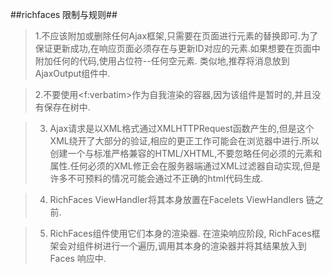 ##richfaces 限制与规则##

> 1.不应该附加或删除任何Ajax框架,只需要在页面进行元素的替换即可.为了保证更新成功,在响应页面必须存在与更新ID对应的元素.如果想要在页面中附加任何的代码,使用占位符--任何空元素. 类似地,推荐将消息放到AjaxOutput组件中.

> 2.不要使用<f:verbatim>作为自我渲染的容器,因为该组件是暂时的,并且没有保存在树中.

> 3. Ajax请求是以XML格式通过XMLHTTPRequest函数产生的,但是这个XML绕开了大部分的验证,相应的更正工作可能会在浏览器中进行.所以创建一个与标准严格兼容的HTML/XHTML,不要忽略任何必须的元素和属性.任何必须的XML修正会在服务器端通过XML过滤器自动实现,但是许多不可预料的情况可能会通过不正确的html代码生成.

> 4. RichFaces ViewHandler将其本身放置在Facelets ViewHandlers 链之前.

> 5. RichFaces组件使用它们本身的渲染器. 在渲染响应阶段, RichFaces框架会对组件树进行一个遍历,调用其本身的渲染器并将其结果放入到Faces 响应中.


